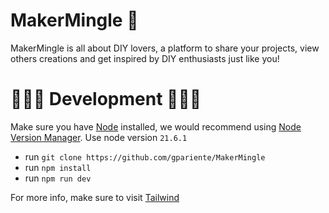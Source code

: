 # MakerMingle 📐

MakerMingle is all about DIY lovers, a platform to share your projects, view others creations and get inspired by DIY enthusiasts just like you!

# 👩🏻‍💻 Development 👨🏻‍💻

Make sure you have [Node](https://nodejs.org/en) installed, we would recommend using [Node Version Manager](https://github.com/nvm-sh/nvm).
Use node version `21.6.1`

- run `git clone https://github.com/gpariente/MakerMingle`
- run `npm install`
- run `npm run dev`

For more info, make sure to visit [Tailwind](https://tailwindcss.com/)

